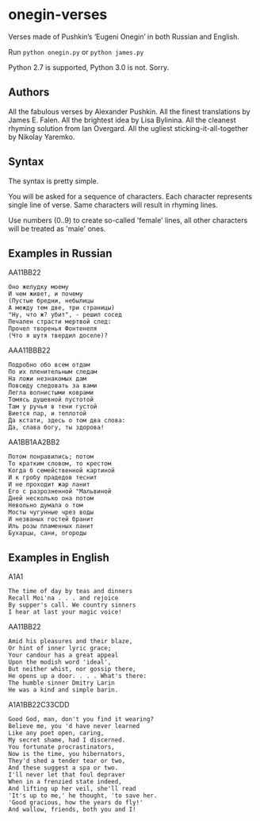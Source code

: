 # onegin-verses

Verses made of Pushkin’s ‘Eugeni Onegin’ in both Russian and English.

Run `python onegin.py` or `python james.py`

Python 2.7 is supported, Python 3.0 is not. Sorry.


## Authors
All the fabulous verses by Alexander Pushkin.
All the finest translations by James E. Falen.
All the brightest idea by Lisa Bylinina.
All the cleanest rhyming solution from Ian Overgard.
All the ugliest sticking-it-all-together by Nikolay Yaremko.


## Syntax
The syntax is pretty simple.

You will be asked for a sequence of characters. Each character represents single line of verse. Same characters will result in rhyming lines.

Use numbers (0..9) to create so-called 'female' lines, all other characters will be treated as 'male' ones.

## Examples in Russian

AA11BB22

    Оно желудку моему
    И чем живет, и почему
    (Пустые бредни, небылицы
    А между тем две, три страницы)
    "Ну, что ж? убит", - решил сосед
    Печален страсти мертвой след:
    Прочел творенья Фонтенеля
    (Что я шутя твердил доселе)?


AAA11BBB22

    Подробно обо всем отдам
    По их пленительным следам
    На ложи незнакомых дам
    Повсюду следовать за вами
    Легла волнистыми коврами
    Томясь душевной пустотой
    Там у ручья в тени густой
    Виется пар, и теплотой
    Да кстати, здесь о том два слова:
    Да, слава богу, ты здорова!

AA1BB1AA2BB2

    Потом понравились; потом
    То кратким словом, то крестом
    Когда б семейственной картиной
    И к гробу прадедов теснит
    И не проходит жар ланит
    Его с разрозненной "Мальвиной
    Дней несколько она потом
    Невольно думала о том
    Мосты чугунные чрез воды
    И незваных гостей бранит
    Иль розы пламенных ланит
    Бухарцы, сани, огороды

## Examples in English

A1A1

    The time of day by teas and dinners
    Recall Moi'na . . . and rejoice
    By supper's call. We country sinners
    I hear at last your magic voice!

AA11BB22

    Amid his pleasures and their blaze,
    Or hint of inner lyric grace;
    Your candour has a great appeal
    Upon the modish word 'ideal',
    But neither whist, nor gossip there,
    He opens up a door. . . . What's there:
    The humble sinner Dmitry Larin
    He was a kind and simple barin.

A1A1BB22C33CDD

    Good God, man, don't you find it wearing?
    Believe me, you 'd have never learned
    Like any poet open, caring,
    My secret shame, had I discerned.
    You fortunate procrastinators,
    Now is the time, you hibernators,
    They'd shed a tender tear or two,
    And these suggest a spa or two.
    I'll never let that foul depraver
    When in a frenzied state indeed,
    And lifting up her veil, she'll read
    'It's up to me,' he thought, 'to save her.
    'Good gracious, how the years do fly!'
    And wallow, friends, both you and I!
